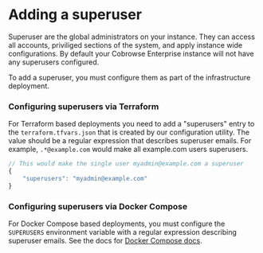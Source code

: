 # Adding a superuser

Superuser are the global administrators on your instance. They can access all accounts, priviliged sections of the system, and apply instance wide configurations. By default your Cobrowse Enterprise instance will not have any superusers configured.

To add a superuser, you must configure them as part of the infrastructure deployment. 

### Configuring superusers via Terraform

For Terraform based deployments you need to add a "superusers" entry to the `terraform.tfvars.json` that is created by our configuration utility. The value should be a regular expression that describes superuser emails. For example, `.*@example.com` would make all example.com users superusers.

```javascript
// This would make the single user myadmin@example.com a superuser
{
    "superusers": "myadmin@example.com"
}
```

### Configuring superusers via Docker Compose

For Docker Compose based deployments, you must configure the `SUPERUSERS` environment variable with a regular expression describing superuser emails. See the docs for [Docker Compose docs](../docker-compose.md).

